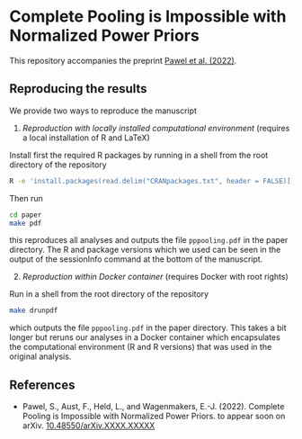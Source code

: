 # Complete Pooling is Impossible with Normalized Power Priors

This repository accompanies the preprint [Pawel et al.
(2022)](https://doi.org/10.48550/arXiv.XXXX.XXXXX).

## Reproducing the results

We provide two ways to reproduce the manuscript

1. *Reproduction with locally installed computational environment* (requires a
local installation of R and LaTeX)

Install first the required R packages by running in a shell from the root
directory of the repository

``` sh
R -e 'install.packages(read.delim("CRANpackages.txt", header = FALSE)[,1])'
```

Then run

``` sh
cd paper
make pdf
```

this reproduces all analyses and outputs the file `pppooling.pdf` in the paper
directory. The R and package versions which we used can be seen in the output of
the sessionInfo command at the bottom of the manuscript.

2. *Reproduction within Docker container* (requires Docker with root rights)

Run in a shell from the root directory of the repository

``` sh
make drunpdf
```

which outputs the file `pppooling.pdf` in the paper directory. This takes a bit
longer but reruns our analyses in a Docker container which encapsulates the
computational environment (R and R versions) that was used in the original
analysis.

## References

* Pawel, S., Aust, F., Held, L., and Wagenmakers, E.-J. (2022). Complete Pooling
  is Impossible with Normalized Power Priors. to appear soon on arXiv.
  [10.48550/arXiv.XXXX.XXXXX](https://doi.org/10.48550/arXiv.XXXX.XXXXX)
